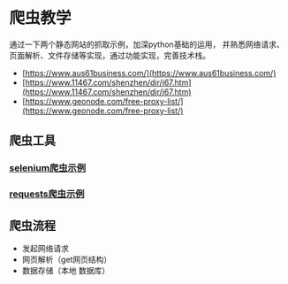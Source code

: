 # 爬虫教学

通过一下两个静态网站的抓取示例，加深python基础的运用，
并熟悉网络请求、页面解析、文件存储等实现，通过功能实现，完善技术栈。

- [https://www.aus61business.com/](https://www.aus61business.com/)
- [https://www.11467.com/shenzhen/dir/i67.htm](https://www.11467.com/shenzhen/dir/i67.htm)
- [https://www.geonode.com/free-proxy-list/](https://www.geonode.com/free-proxy-list/)

## 爬虫工具

### [selenium爬虫示例](selenium_cralwers.md)

### [requests爬虫示例](requests_cralwers.md)

## 爬虫流程

- 发起网络请求
- 网页解析（get网页结构）
- 数据存储（本地 数据库）
